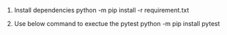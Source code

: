 1. Install dependencies
  python -m pip install -r  requirement.txt

2. Use below command to exectue the pytest
  python -m pip install pytest

